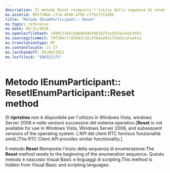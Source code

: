 ```yaml
---
description: Il metodo Reset reimposta l'inizio della sequenza di enumerazione. Questo metodo è nascosto Visual Basic e linguaggi di scripting.
ms.assetid: 991f20bb-cfcb-4546-af56-cff61737a205
title: 'Metodo IEnumParticipant:: Reset'
ms.topic: reference
ms.date: 05/31/2018
ms.openlocfilehash: 149072165cbd8903def861b731a3553e1bdc4fb3
ms.sourcegitcommit: 70f39ec77d19d3c32c376ee2831753d2cafae41a
ms.translationtype: MT
ms.contentlocale: it-IT
ms.lasthandoff: 03/09/2021
ms.locfileid: "106321171"
---
```

# <a name="ienumparticipantreset-method"></a><span data-ttu-id="75e17-104">Metodo IEnumParticipant:: Reset</span><span class="sxs-lookup"><span data-stu-id="75e17-104">IEnumParticipant::Reset method</span></span>

<span data-ttu-id="75e17-105">\[Il **ripristino** non è disponibile per l'utilizzo in Windows Vista, windows Server 2008 e nelle versioni successive del sistema operativo.</span><span class="sxs-lookup"><span data-stu-id="75e17-105">\[**Reset** is not available for use in Windows Vista, Windows Server 2008, and subsequent versions of the operating system.</span></span> <span data-ttu-id="75e17-106">L'API del client RTC fornisce funzionalità simili.\]</span><span class="sxs-lookup"><span data-stu-id="75e17-106">The RTC Client API provides similar functionality.\]</span></span>

<span data-ttu-id="75e17-107">Il metodo **Reset** Reimposta l'inizio della sequenza di enumerazione.</span><span class="sxs-lookup"><span data-stu-id="75e17-107">The **Reset** method resets to the beginning of the enumeration sequence.</span></span> <span data-ttu-id="75e17-108">Questo metodo è nascosto Visual Basic e linguaggi di scripting.</span><span class="sxs-lookup"><span data-stu-id="75e17-108">This method is hidden from Visual Basic and scripting languages.</span></span>
